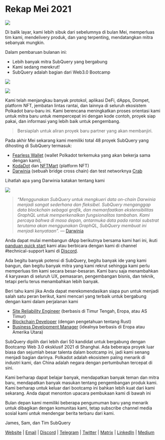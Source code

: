 # Rekap Mei 2021

![](https://miro.medium.com/max/1400/1*5E_eIJBTvHI7W24ib_Syvw.png)

Di balik layar, kami lebih sibuk dari sebelumnya di bulan Mei, memperluas tim kami, mendelivery produk, dan yang terpenting, mendatangkan mitra sebanyak mungkin.

Dalam pembaruan bulanan ini:

-   Lebih banyak mitra SubQuery yang bergabung
-   Kami sedang merekrut!
-   SubQuery adalah bagian dari Web3.0 Bootcamp

![](https://miro.medium.com/freeze/max/60/1*bFOaBnLZUfhRxiQa7fjbwA.gif?q=20)

![](https://miro.medium.com/max/640/1*bFOaBnLZUfhRxiQa7fjbwA.gif)

Kami telah menjangkau banyak protokol, aplikasi DeFi, dApps, Dompet, platform NFT, jembatan lintas rantai, dan lainnya di seluruh ekosistem Polkadot baru-baru ini. Kami berencana meningkatkan proses orientasi kami untuk mitra baru untuk mempercepat ini dengan kode contoh, proyek siap pakai, dan informasi yang lebih baik untuk pengembang.

> Bersiaplah untuk aliran proyek baru partner yang akan membanjiri.

Pada akhir Mei sekarang kami memiliki total 48 proyek SubQuery yang dihosting di SubQuery termasuk:

-   [Fearless Wallet](https://fearlesswallet.io/) (wallet Polkadot terkemuka yang akan bekerja sama dengan kami),
-   [KodaDot](https://kodadot.xyz/) dan [NFTMart](https://www.nftmart.io/) (platform NFT)
-   [Darwinia](https://explorer.subquery.network/subquery/darwinia-network/darwinia) (sebuah bridge cross chain) dan test networknya [Crab](https://explorer.subquery.network/subquery/wuminzhe/crab)

Lihatlah apa yang Darwinia katakan tentang kami

![](https://miro.medium.com/max/1400/0*Bc8P3mcH6rz-KtT0)

> _“Menggunakan SubQuery untuk mengkueri data on-chain Darwinia menjadi sangat sederhana dan fleksibel. SubQuery menganggap data blockchain sebagai grafik, dan memanfaatkan ekstensibilitas GraphQL untuk memperkenalkan fungsionalitas tambahan. Kami percaya bahwa di masa depan, antarmuka data pada rantai substrat terutama akan menggunakan GraphQL, SubQuery membuat ini menjadi kenyataan”._ — [Darwinia](https://subquery.medium.com/darwinias-network-data-is-now-available-for-free-in-subquery-b4f51c73fb15)

Anda dapat mulai membangun dApp berikutnya bersama kami hari ini, ikuti [panduan quick start](https://doc.subquery.network/quickstart.html) kami atau berbicara dengan kami di channel #technical-support kami di [Discord](https://discord.com/invite/78zg8aBSMG).

Ada begitu banyak potensi di SubQuery, begitu banyak ide yang kami bangun, dan begitu banyak mitra yang kami rekrut sehingga kami perlu memperluas tim kami secara besar-besaran. Kami baru saja menambahkan 4 karyawan di seluruh UX, pemasaran, pengembangan bisnis, dan teknik, tetapi perlu terus menambahkan lebih banyak.

Beri tahu kami jika Anda dapat merekomendasikan siapa pun untuk menjadi salah satu peran berikut, kami mencari yang terbaik untuk bergabung dengan kami dalam perjalanan kami

-   [Site Reliability Engineer](https://dash.recooty.com/openings/details/e44cf9762b402f5d8b5bc36f60304a15) (berbasis di Timur Tengah, Eropa, atau AS Timur)
-   [Blockchain Developer](https://dash.recooty.com/openings/details/9578a63fbe545bd82cc5bbe749636af1) (dengan pengetahuan tentang Rust)
-   [Business Development Manager](https://rcty.co/3coJPrV) (idealnya berbasis di Eropa atau Amerika Utara)

SubQuery dipilih dari lebih dari 50 kandidat untuk bergabung dengan Bootcamp Web 3.0 eksklusif 2021 di Shanghai. Ada beberapa proyek luar biasa dan sejumlah besar talenta dalam bootcamp ini, jadi kami senang menjadi bagian darinya. Polkadot adalah ekosistem paling menarik di industri kami, dan China adalah negara dengan pertumbuhan tercepat di sini.

Kami berharap dapat belajar banyak, mendapatkan banyak teman dan mitra baru, mendapatkan banyak masukan tentang pengembangan produk kami. Kami berharap untuk keluar dari bootcamp ini bahkan lebih kuat dari kami sekarang. Anda dapat menonton upacara pembukaan kami di bawah ini

Bulan depan kami memiliki beberapa pengumuman baru yang menarik untuk dibagikan dengan komunitas kami, tetap subscribe channel media sosial kami untuk mendengar berita terbaru dari kami.

James, Sam, dan Tim SubQuery

[Website](https://subquery.network/) | [Email](mailto:hello@subquery.network) | [Discord](https://discord.com/invite/78zg8aBSMG) | [Telegram](https://t.me/subquerynetwork) | [Twitter](https://twitter.com/subquerynetwork) | [Matrix](https://matrix.to/#/#subquery:matrix.org) | [LinkedIn](https://www.linkedin.com/company/subquery) | [Medium](https://subquery.medium.com/)